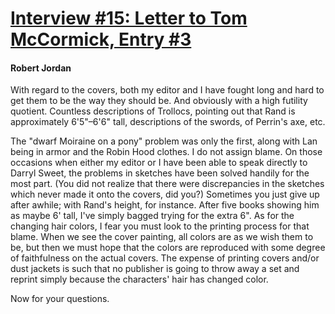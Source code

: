 # [Interview #15: Letter to Tom McCormick, Entry #3](https://www.theoryland.com/intvmain.php?i=15#3)

#### Robert Jordan

With regard to the covers, both my editor and I have fought long and hard to get them to be the way they should be. And obviously with a high futility quotient. Countless descriptions of Trollocs, pointing out that Rand is approximately 6'5"–6'6" tall, descriptions of the swords, of Perrin's axe, etc.

The "dwarf Moiraine on a pony" problem was only the first, along with Lan being in armor and the Robin Hood clothes. I do not assign blame. On those occasions when either my editor or I have been able to speak directly to Darryl Sweet, the problems in sketches have been solved handily for the most part. (You did not realize that there were discrepancies in the sketches which never made it onto the covers, did you?) Sometimes you just give up after awhile; with Rand's height, for instance. After five books showing him as maybe 6' tall, I've simply bagged trying for the extra 6". As for the changing hair colors, I fear you must look to the printing process for that blame. When we see the cover painting, all colors are as we wish them to be, but then we must hope that the colors are reproduced with some degree of faithfulness on the actual covers. The expense of printing covers and/or dust jackets is such that no publisher is going to throw away a set and reprint simply because the characters' hair has changed color.

Now for your questions.

